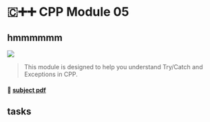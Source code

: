 # 🇨➕➕ CPP Module 05
## hmmmmmm

![](https://badge42.herokuapp.com/api/project/youkim/CPP%20Module%2005)
> This module is designed to help you understand Try/Catch and Exceptions in CPP.

#### 📄 [subject pdf](https://cdn.intra.42.fr/pdf/pdf/49424/en.subject.pdf)

## tasks
